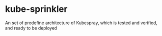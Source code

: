 # kube-sprinkler
An set of predefine architecture of Kubespray, which is tested and verified, and ready to be deployed
